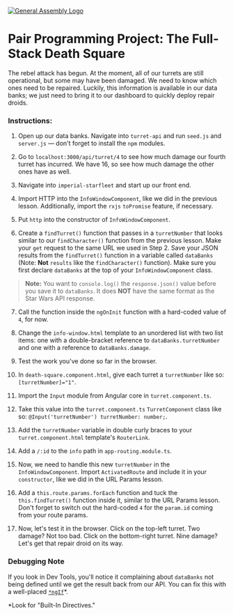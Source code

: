 [![General Assembly Logo](https://camo.githubusercontent.com/1a91b05b8f4d44b5bbfb83abac2b0996d8e26c92/687474703a2f2f692e696d6775722e636f6d2f6b6538555354712e706e67)](https://generalassemb.ly/education/web-development-immersive)

<!--This is definitely a pair programming activity. -->
<!-- Make sure you demo the fully functional info window before students start coding. -->

# Pair Programming Project: The **Full-Stack** Death Square

The rebel attack has begun. At the moment, all of our turrets are still operational, but some may have been damaged. We need to know which ones need to be repaired. Luckily, this information is available in our data banks; we just need to bring it to our dashboard to quickly deploy repair droids.

### Instructions:

1) Open up our data banks. Navigate into `turret-api` and run `seed.js` and `server.js` — don't forget to install the `npm` modules.

2) Go to `localhost:3000/api/turret/4` to see how much damage our fourth turret has incurred. We have 16, so see how much damage the other ones have as well.

3) Navigate into `imperial-starfleet` and start up our front end.

4) Import HTTP into the `InfoWindowComponent`, like we did in the previous lesson. Additionally, import the `rxjs` `toPromise` feature, if necessary.

5) Put `http` into the constructor of `InfoWindowComponent`.

6) Create a `findTurret()` function that passes in a `turretNumber` that looks similar to our `findCharacter()` function from the previous lesson. Make your `get` request to the same URL we used in Step 2. Save your JSON results from the `findTurret()` function in a variable called `dataBanks` (Note: **Not** `results` like the `findCharacter()` function). Make sure you first declare `dataBanks` at the top of your `InfoWindowComponent` class.

>**Note:** You want to `console.log()` the `response.json()` value before you save it to `dataBanks`. It does **NOT** have the same format as the Star Wars API response.

7) Call the function inside the `ngOnInit` function with a hard-coded value of `4`, for now.

8) Change the `info-window.html` template to an unordered list with two list items: one with a double-bracket reference to `dataBanks.turretNumber` and one with a reference to `dataBanks.damage`.

9) Test the work you've done so far in the browser.

10) In `death-square.component.html`, give each turret a `turretNumber` like so: `[turretNumber]="1"`.

11) Import the `Input` module from Angular core in `turret.component.ts`.

12) Take this value into the `turret.component.ts` `TurretComponent` class like so: `@Input('turretNumber') turretNumber: number;`.

13)  Add the `turretNumber` variable in double curly braces to your `turret.component.html` template's `RouterLink`.

14) Add a `/:id` to the `info` path in `app-routing.module.ts`.

15) Now, we need to handle this new `turretNumber` in the` InfoWindowComponent`. Import `ActivatedRoute` and include it in your `constructor`, like we did in the URL Params lesson.

16) Add a `this.route.params.forEach` function and tuck the `this.findTurret()` function inside it, similar to the URL Params lesson. Don't forget to switch out the hard-coded `4` for the `param.id` coming from your route params.

17)  Now, let's test it in the browser. Click on the top-left turret. Two damage? Not too bad. Click on the bottom-right turret. Nine damage? Let's get that repair droid on its way.  

### Debugging Note

If you look in Dev Tools, you'll notice it complaining about `dataBanks` not being defined until we get the result back from our API. You can fix this with a well-placed [`*ngIf`](https://angular.io/guide/cheatsheet)\*.

\*Look for "Built-In Directives."
